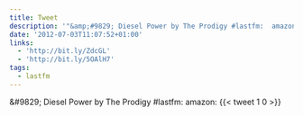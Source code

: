 ```yaml
---
title: Tweet
description: '"&amp;#9829; Diesel Power by The Prodigy #lastfm:  amazon: "'
date: '2012-07-03T11:07:52+01:00'
links:
  - 'http://bit.ly/ZdcGL'
  - 'http://bit.ly/5OAlH7'
tags:
  - lastfm
---
```

&amp;#9829; Diesel Power by The Prodigy #lastfm:  amazon: 
      {{< tweet 1 0 >}}
    
